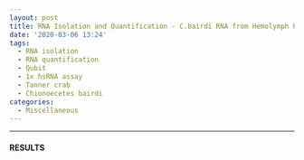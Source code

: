 ```yaml
---
layout: post
title: RNA Isolation and Quantification - C.bairdi RNA from Hemolymph Pellets in RNAlater
date: '2020-03-06 13:24'
tags:
  - RNA isolation
  - RNA quantification
  - Qubit
  - 1x hsRNA assay
  - Tanner crab
  - Chionoecetes bairdi
categories:
  - Miscellaneous
---
```




---

#### RESULTS

